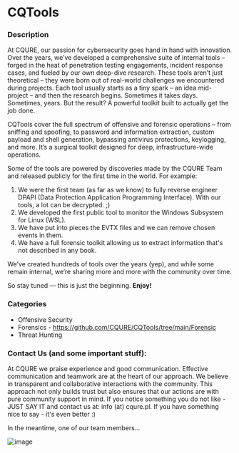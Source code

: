 # CQTools

### Description
At CQURE, our passion for cybersecurity goes hand in hand with innovation. Over the years, we’ve developed a comprehensive suite of internal tools – forged in the heat of penetration testing engagements, incident response cases, and fueled by our own deep-dive research. These tools aren’t just theoretical – they were born out of real-world challenges we encountered during projects.
Each tool usually starts as a tiny spark – an idea mid-project – and then the research begins. Sometimes it takes days. Sometimes, years. But the result? A powerful toolkit built to actually get the job done.

CQTools cover the full spectrum of offensive and forensic operations – from sniffing and spoofing, to password and information extraction, custom payload and shell generation, bypassing antivirus protections, keylogging, and more. It’s a surgical toolkit designed for deep, infrastructure-wide operations.

Some of the tools are powered by discoveries made by the CQURE Team and released publicly for the first time in the world. For example:

1. We were the first team (as far as we know) to fully reverse engineer DPAPI (Data Protection Application Programming Interface). With our tools, a lot can be decrypted. ;)
2. We developed the first public tool to monitor the Windows Subsystem for Linux (WSL).
3. We have put into pieces the EVTX files and we can remove chosen events in them.
4. We have a full forensic toolkit allowing us to extract information that's not described in any book. 

We’ve created hundreds of tools over the years (yep), and while some remain internal, we’re sharing more and more with the community over time.

So stay tuned — this is just the beginning. **Enjoy!** 

### Categories
* Offensive Security
* Forensics - https://github.com/CQURE/CQTools/tree/main/Forensic
* Threat Hunting


### Contact Us (and some important stuff):

At CQURE we praise experience and good communication. 
Effective communication and teamwork are at the heart of our approach. 
We believe in transparent and collaborative interactions with the community. 
This approach not only builds trust but also ensures that our actions are with pure community support in mind. 
If you notice something you do not like - JUST SAY IT and contact us at: info (at) cqure.pl. If you have something nice to say - it's even better :) 

In the meantime, one of our team members...

![image](https://github.com/user-attachments/assets/cd0129ce-2d38-4b46-b0ab-598f2a0b33de)

